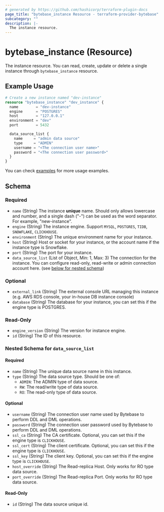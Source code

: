 ```yaml
---
# generated by https://github.com/hashicorp/terraform-plugin-docs
page_title: "bytebase_instance Resource - terraform-provider-bytebase"
subcategory: ""
description: |-
  The instance resource.
---
```


# bytebase_instance (Resource)

The instance resource. You can read, create, update or delete a single instance through `bytebase_instance` resource.

## Example Usage

```terraform
# Create a new instance named "dev-instance"
resource "bytebase_instance" "dev_instance" {
  name        = "dev-instance"
  engine      = "POSTGRES"
  host        = "127.0.0.1"
  environment = "dev"
  port        = 5432

  data_source_list {
    name     = "admin data source"
    type     = "ADMIN"
    username = "<The connection user name>"
    password = "<The connection user password>"
  }
}
```

You can check [examples](https://github.com/bytebase/terraform-provider-bytebase/blob/main/examples/main.tf) for more usage examples.

<!-- schema generated by tfplugindocs -->
## Schema

### Required

- `name` (String) The instance **unique** name. Should only allows lowercase and number, and a single dash (\"-\") can be used as the word separator. For example, "new-instance".
- `engine` (String) The instance engine. Support `MYSQL`, `POSTGRES`, `TIDB`, `SNOWFLAKE`, `CLICKHOUSE`.
- `environment` (String) The unique environment name for your instance.
- `host` (String) Host or socket for your instance, or the account name if the instance type is Snowflake.
- `port` (String) The port for your instance.
- `data_source_list` (List of Object, Min: 1, Max: 3) The connection for the instance. You can configure read-only, read-write or admin connection account here. (see [below for nested schema](#nestedblock--data_source_list))

### Optional

- `external_link` (String) The external console URL managing this instance (e.g. AWS RDS console, your in-house DB instance console)
- `database` (String) The database for your instance, you can set this if the engine type is POSTGRES.

### Read-Only

- `engine_version` (String) The version for instance engine.
- `id` (String) The ID of this resource.

<a id="nestedblock--data_source_list"></a>
### Nested Schema for `data_source_list`

#### Required

- `name` (String) The unique data source name in this instance.
- `type` (String) The data source type. Should be one of:
  - `ADMIN`: The ADMIN type of data source.
  - `RW`: The read/write type of data source.
  - `RO`: The read-only type of data source.

#### Optional

- `username` (String) The connection user name used by Bytebase to perform DDL and DML operations.
- `password` (String) The connection user password used by Bytebase to perform DDL and DML operations.
- `ssl_ca` (String) The CA certificate. Optional, you can set this if the engine type is `CLICKHOUSE`.
- `ssl_cert` (String) The client certificate. Optional, you can set this if the engine type is `CLICKHOUSE`.
- `ssl_key` (String) The client key. Optional, you can set this if the engine type is `CLICKHOUSE`.
- `host_override` (String) The Read-replica Host. Only works for RO type data source.
- `port_override` (String) The Read-replica Port. Only works for RO type data source.

#### Read-Only

- `id` (String) The data source unique id.
